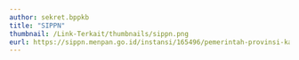 ```yaml
---
author: sekret.bppkb
title: "SIPPN"
thumbnail: /Link-Terkait/thumbnails/sippn.png
eurl: https://sippn.menpan.go.id/instansi/165496/pemerintah-provinsi-kalimantan-barat/badan-penelitian-dan-pengembangan
---
```

